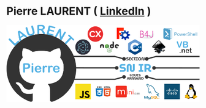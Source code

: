 # Pierre LAURENT ( [LinkedIn](https://www.linkedin.com/in/pierre-laurent-029aa1209/) )
![](/fond.png)
